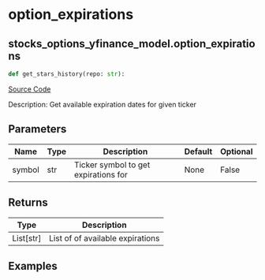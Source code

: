 # option_expirations

## stocks_options_yfinance_model.option_expirations

```python
def get_stars_history(repo: str):
```
[Source Code](https://github.com/OpenBB-finance/OpenBBTerminal/tree/main/openbb_terminal/stocks/options/yfinance_model.py#L136)

Description: Get available expiration dates for given ticker

## Parameters

| Name | Type | Description | Default | Optional |
| ---- | ---- | ----------- | ------- | -------- |
| symbol | str | Ticker symbol to get expirations for | None | False |

## Returns

| Type | Description |
| ---- | ----------- |
| List[str] | List of of available expirations |

## Examples

